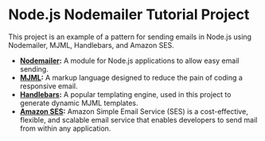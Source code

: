 # Node.js Nodemailer Tutorial Project

This project is an example of a pattern for sending emails in Node.js using Nodemailer, MJML, Handlebars, and Amazon SES.

- **[Nodemailer](https://www.nodemailer.com/):** A module for Node.js applications to allow easy email sending.
- **[MJML](https://mjml.io/):** A markup language designed to reduce the pain of coding a responsive email.
- **[Handlebars](https://handlebarsjs.com/):** A popular templating engine, used in this project to generate dynamic MJML templates.
- **[Amazon SES](https://aws.amazon.com/ses/):** Amazon Simple Email Service (SES) is a cost-effective, flexible, and scalable email service that enables developers to send mail from within any application.

